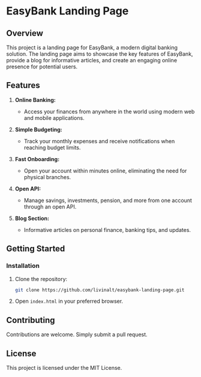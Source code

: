 # EasyBank Landing Page

## Overview

This project is a landing page for EasyBank, a modern digital banking solution. The landing page aims to showcase the key features of EasyBank, provide a blog for informative articles, and create an engaging online presence for potential users.


## Features

1. **Online Banking:**
   - Access your finances from anywhere in the world using modern web and mobile applications.

2. **Simple Budgeting:**
   - Track your monthly expenses and receive notifications when reaching budget limits.

3. **Fast Onboarding:**
   - Open your account within minutes online, eliminating the need for physical branches.

4. **Open API:**
   - Manage savings, investments, pension, and more from one account through an open API.

5. **Blog Section:**
   - Informative articles on personal finance, banking tips, and updates.

## Getting Started



### Installation

1. Clone the repository:

   ```bash
   git clone https://github.com/livinalt/easybank-landing-page.git
   ```

2. Open `index.html` in your preferred browser.


## Contributing

Contributions are welcome. Simply submit a pull request.

## License

This project is licensed under the MIT License.